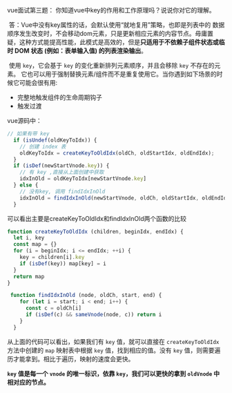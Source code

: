 vue面试第三题：
        你知道vue中key的作用和工作原理吗？说说你对它的理解。

​		答：Vue中没有key属性的话，会默认使用“就地复用”策略，也即是列表中的 数据顺序发生改变时，不会移动dom元素，只是更新相应元素的内容节点。毋庸置疑，这种方式能提高性能，此模式是高效的，但是**只适用于不依赖子组件状态或临时 DOM 状态 (例如：表单输入值) 的列表渲染输出**。

​	使用 `key`，它会基于 `key` 的变化重新排列元素顺序，并且会移除 `key` 不存在的元素。
 它也可以用于强制替换元素/组件而不是重复使用它。当你遇到如下场景的时候它可能会很有用:

- 完整地触发组件的生命周期钩子
- 触发过渡



vue源码中：

```javascript
// 如果有带 key
  if (isUndef(oldKeyToIdx)) {
    // 创建 index 表
    oldKeyToIdx = createKeyToOldIdx(oldCh, oldStartIdx, oldEndIdx);
  }
  if (isDef(newStartVnode.key)) {
    // 有 key ,直接从上面创建中获取
    idxInOld = oldKeyToIdx[newStartVnode.key]
  } else {
    // 没有key, 调用 findIdxInOld
    idxInOld = findIdxInOld(newStartVnode, oldCh, oldStartIdx, oldEndIdx);
  }
```

可以看出主要是createKeyToOldIdx和findIdxInOld两个函数的比较

```javascript
function createKeyToOldIdx (children, beginIdx, endIdx) {
  let i, key
  const map = {}
  for (i = beginIdx; i <= endIdx; ++i) {
    key = children[i].key
    if (isDef(key)) map[key] = i
  }
  return map
}
```



```javascript
 function findIdxInOld (node, oldCh, start, end) {
    for (let i = start; i < end; i++) {
      const c = oldCh[i]
      if (isDef(c) && sameVnode(node, c)) return i
    }
  }
```



从上面的代码可以看出，如果我们有 `key` 值，就可以直接在 `createKeyToOldIdx` 方法中创建的 `map` 映射表中根据 `key` 值，找到相应的值。没有 `key` 值，则需要遍历才能拿到。相比于遍历，映射的速度会更快。

**`key` 值是每一个 `vnode` 的唯一标识，依靠 `key`，我们可以更快的拿到 `oldVnode` 中相对应的节点。**